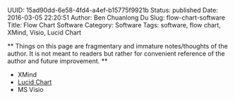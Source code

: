 UUID: 15ad90dd-6e58-4fd4-a4ef-b15775f9921b
Status: published
Date: 2016-03-05 22:20:51
Author: Ben Chuanlong Du
Slug: flow-chart-software
Title: Flow Chart Software
Category: Software
Tags: software, flow chart, XMind, Visio, Lucid Chart

**
Things on this page are
fragmentary and immature notes/thoughts of the author.
It is not meant to readers
but rather for convenient reference of the author and future improvement.
**

- XMind
- [Lucid Chart](https://www.lucidchart.com/)
- MS Visio
